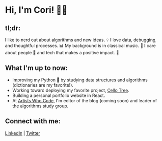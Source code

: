 # Hi, I'm Cori! :woman_technologist:

## tl;dr:

I like to nerd out about algorithms and new ideas. :bulb: I love data, debugging, and thoughtful processes. :bar_chart: My background is in classical music. :violin: I care about people :busts_in_silhouette: and tech that makes a positive impact. :muscle:

## What I'm up to now:

* Improving my Python :snake: by studying data structures and algorithms (dictionaries are my favorite!).
* Working toward deploying my favorite project, [Cello Tree](https://github.com/coriography/cello_tree).
* Building a personal portfolio website in React.
* At [Artists Who Code](https://www.linkedin.com/company/artistswhocode/), I'm editor of the blog (coming soon) and leader of the algorithms study group.

## Connect with me:
[LinkedIn](https://www.linkedin.com/in/cori-lint/) | [Twitter](https://twitter.com/CoriLint)